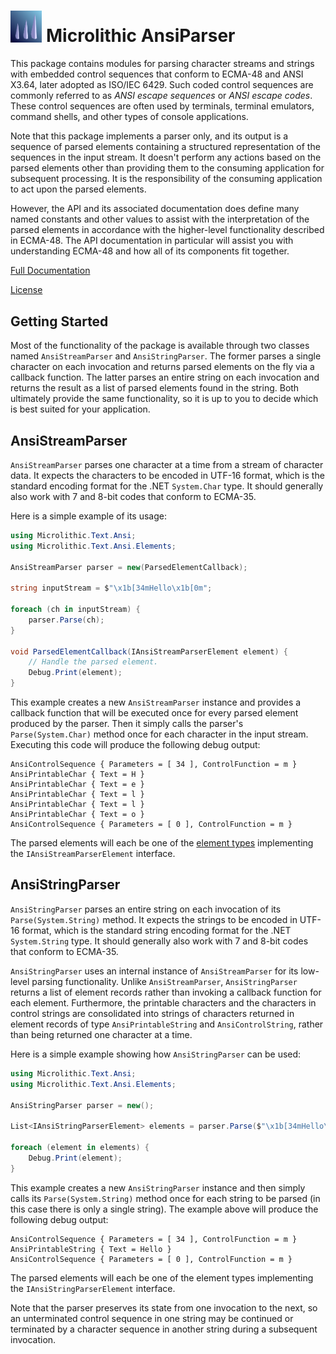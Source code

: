 <!-- markdownlint-disable MD033 -->
# <img width="10%" title="Logo" alt="Logo" src="./Doc/images/Logo.svg"> Microlithic AnsiParser
<!-- markdownlint-enable MD033 -->

This package contains modules for parsing character streams and strings with embedded control sequences that conform to ECMA-48 and ANSI X3.64, later adopted as ISO/IEC 6429. Such coded control sequences are commonly referred to as *ANSI escape sequences* or *ANSI escape codes*. These control sequences are often used by terminals, terminal emulators, command shells, and other types of console applications.

Note that this package implements a parser only, and its output is a sequence of parsed elements containing a structured representation of the sequences in the input stream. It doesn't perform any actions based on the parsed elements other than providing them to the consuming application for subsequent processing. It is the responsibility of the consuming application to act upon the parsed elements.

However, the API and its associated documentation does define many named constants and other values to assist with the interpretation of the parsed elements in accordance with the higher-level functionality described in ECMA-48. The API documentation in particular will assist you with understanding ECMA-48 and how all of its components fit together.

[Full Documentation](https://microlithicsoft.github.io/AnsiParser/docs/Introduction.html)

[License](License.md)

## Getting Started

Most of the functionality of the package is available through two classes named `AnsiStreamParser` and `AnsiStringParser`. The former parses a single character on each invocation and returns parsed elements on the fly via a callback function. The latter parses an entire string on each invocation and returns the result as a list of parsed elements found in the string. Both ultimately provide the same functionality, so it is up to you to decide which is best suited for your application.

## AnsiStreamParser

`AnsiStreamParser` parses one character at a time from a stream of character data. It expects the characters to be encoded in UTF-16 format, which is the standard encoding format for the .NET `System.Char` type. It should generally also work with 7 and 8-bit codes that conform to ECMA-35.

Here is a simple example of its usage:

```csharp
using Microlithic.Text.Ansi;
using Microlithic.Text.Ansi.Elements;

AnsiStreamParser parser = new(ParsedElementCallback);

string inputStream = $"\x1b[34mHello\x1b[0m";

foreach (ch in inputStream) {
    parser.Parse(ch);
}

void ParsedElementCallback(IAnsiStreamParserElement element) {
    // Handle the parsed element.
    Debug.Print(element);
}
```

This example creates a new `AnsiStreamParser` instance and provides a callback function that will be executed once for every parsed element produced by the parser. Then it simply calls the parser's `Parse(System.Char)` method once for each character in the input stream. Executing this code will produce the following debug output:

```text
AnsiControlSequence { Parameters = [ 34 ], ControlFunction = m }
AnsiPrintableChar { Text = H }
AnsiPrintableChar { Text = e }
AnsiPrintableChar { Text = l }
AnsiPrintableChar { Text = l }
AnsiPrintableChar { Text = o }
AnsiControlSequence { Parameters = [ 0 ], ControlFunction = m }
```

The parsed elements will each be one of the [element types](Elements.md) implementing the `IAnsiStreamParserElement` interface.

## AnsiStringParser

`AnsiStringParser` parses an entire string on each invocation of its `Parse(System.String)` method. It expects the strings to be encoded in UTF-16 format, which is the standard string encoding format for the .NET `System.String` type. It should generally also work with 7 and 8-bit codes that conform to ECMA-35.

`AnsiStringParser` uses an internal instance of `AnsiStreamParser` for its low-level parsing functionality. Unlike `AnsiStreamParser`, `AnsiStringParser` returns a list of element records rather than invoking a callback function for each element. Furthermore, the printable characters and the characters in control strings are consolidated into strings of characters returned in element records of type `AnsiPrintableString` and `AnsiControlString`, rather than being returned one character at a time.

Here is a simple example showing how `AnsiStringParser` can be used:

```csharp
using Microlithic.Text.Ansi;
using Microlithic.Text.Ansi.Elements;

AnsiStringParser parser = new();

List<IAnsiStringParserElement> elements = parser.Parse($"\x1b[34mHello\x1b[0m"));

foreach (element in elements) {
    Debug.Print(element);
}
```

This example creates a new `AnsiStringParser` instance and then simply calls its `Parse(System.String)` method once for each string to be parsed (in this case there is only a single string). The example above will produce the following debug output:

```text
AnsiControlSequence { Parameters = [ 34 ], ControlFunction = m }
AnsiPrintableString { Text = Hello }
AnsiControlSequence { Parameters = [ 0 ], ControlFunction = m }
```

The parsed elements will each be one of the element types implementing the `IAnsiStringParserElement` interface.

Note that the parser preserves its state from one invocation to the next, so an unterminated control sequence in one string may be continued or terminated by a character sequence in another string during a subsequent invocation.
